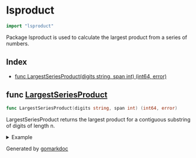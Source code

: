 <!-- Code generated by gomarkdoc. DO NOT EDIT -->

# lsproduct

```go
import "lsproduct"
```

Package lsproduct is used to calculate the largest product from a series of numbers\.

## Index

- [func LargestSeriesProduct(digits string, span int) (int64, error)](<#func-largestseriesproduct>)


## func [LargestSeriesProduct](<https://github.com/vpayno/exercism-workspace/blob/main/go/largest-series-product/largest_series_product.go#L13>)

```go
func LargestSeriesProduct(digits string, span int) (int64, error)
```

LargestSeriesProduct returns the largest product for a contiguous substring of digits of length n\.

<details><summary>Example</summary>
<p>

```go
{
	s := "0123456789"
	l := 3
	r, e := LargestSeriesProduct(s, l)
	fmt.Printf("%q:%d -> %d:%v\n", s, l, r, e)

}
```

#### Output

```
"0123456789":3 -> 504:<nil>
```

</p>
</details>



Generated by [gomarkdoc](<https://github.com/princjef/gomarkdoc>)
